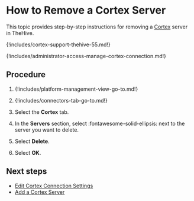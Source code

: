 # How to Remove a Cortex Server

This topic provides step-by-step instructions for removing a [Cortex](about-cortex.md) server in TheHive.

{!includes/cortex-support-thehive-55.md!}

{!includes/administrator-access-manage-cortex-connection.md!}

<h2>Procedure</h2>

1. {!includes/platform-management-view-go-to.md!}

2. {!includes/connectors-tab-go-to.md!}

3. Select the **Cortex** tab.

4. In the **Servers** section, select :fontawesome-solid-ellipsis: next to the server you want to delete.

5. Select **Delete**.

6. Select **OK**.

<h2>Next steps</h2>

* [Edit Cortex Connection Settings](edit-cortex-connection-settings.md)
* [Add a Cortex Server](add-a-cortex-server.md)